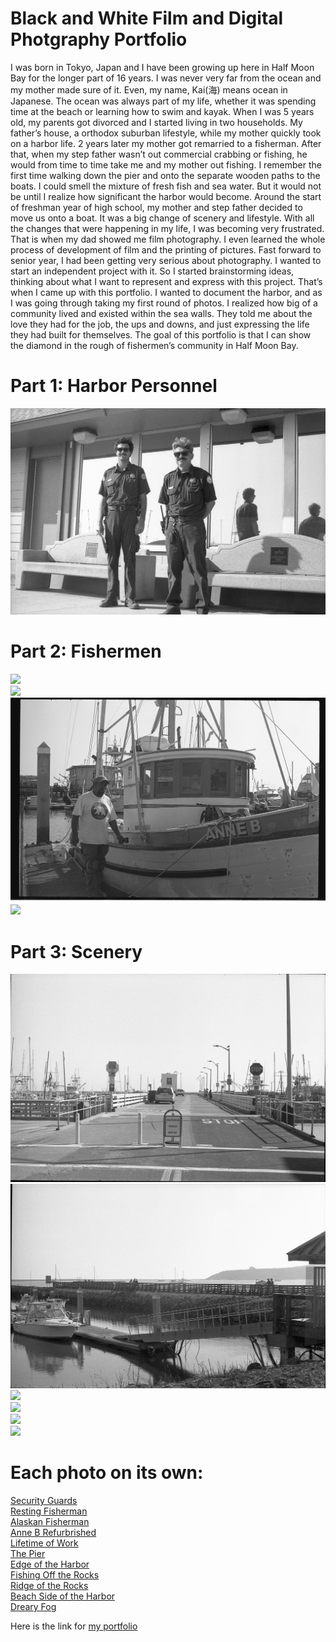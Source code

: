 # Black and White Film and Digital Photgraphy Portfolio
I was born in Tokyo, Japan and I have been growing up here in Half Moon Bay for the longer part of 16 years.  I was never very far from the ocean and my mother made sure of it. Even, my name, Kai(海) means ocean in Japanese. The ocean was always part of my life, whether it was spending time at the beach or learning how to swim and kayak. When I was 5 years old, my parents got divorced and I started living in two households. My father’s house, a orthodox suburban lifestyle, while my mother quickly took on a harbor life. 2 years later my mother got remarried to a fisherman. After that, when my step father wasn’t out commercial crabbing or fishing, he would from time to time take me and my mother out fishing. I remember the first time walking down the pier and onto the separate wooden paths to the boats. I could smell the mixture of fresh fish and sea water. But it would not be until I realize how significant the harbor would become. 
Around the start of freshman year of high school, my mother and step father decided to move us onto a boat. It was a big change of scenery and lifestyle. With all the changes that were happening in my life, I was becoming very frustrated. That is when my dad showed me film photography. I even learned the whole process of development of film and the printing of pictures. Fast forward to senior year, I had been getting very serious about photography. I wanted to start an independent project with it. So I started brainstorming ideas, thinking about what I want to represent and express with this project. That’s when I came up with this portfolio. I wanted to document the harbor, and as I was going through taking my first round of photos. I realized how big of a community lived and existed within the sea walls. They told me about the love they had for the job, the ups and downs, and just expressing the life they had built for themselves. The goal of this portfolio is that I can show the diamond in the rough of fishermen’s community in Half Moon Bay.


# Part 1: Harbor Personnel

<img src="./img025.jpeg"></img>
<br>

# Part 2: Fishermen

<img src="./img051.jpeg"></img>
<br>
<img src="./img050.jpeg"></img>
<br>
<img src="./img057.jpeg"></img>
<br>
<img src="./IMG_1814.JPG"></img>
<br>

# Part 3: Scenery

<img src="./img052.jpeg"></img>
<br>
<img src="./img053.jpeg"></img>
<br>
<img src="./IMG_1819.JPG"></img>
<br>
<img src="./IMG_1792.JPG"></img>
<br>
<img src="./IMG_1789.JPG"></img>
<br>
<img src="./IMG_1767.JPG"></img>
<br>

# Each photo on its own:

[Security Guards](img025.jpeg)
<br>
[Resting Fisherman](img050.jpeg)
<br>
[Alaskan Fisherman](img057.jpeg)
<br>
[Anne B Refurbrished](IMG_1814.JPG)
<br>
[Lifetime of Work](img051.jpeg)
<br>
[The Pier](img052.jpeg)
<br>
[Edge of the Harbor](img053.jpeg)
<br>
[Fishing Off the Rocks](IMG_1819.JPG)
<br>
[Ridge of the Rocks](IMG_1792.JPG)
<br>
[Beach Side of the Harbor](IMG_1789.JPG)
<br>
[Dreary Fog](IMG_1767.JPG)

Here is the link for [my portfolio](https://github.com/Kai-fujino-lin/Public-Photography-Portfolio/)
